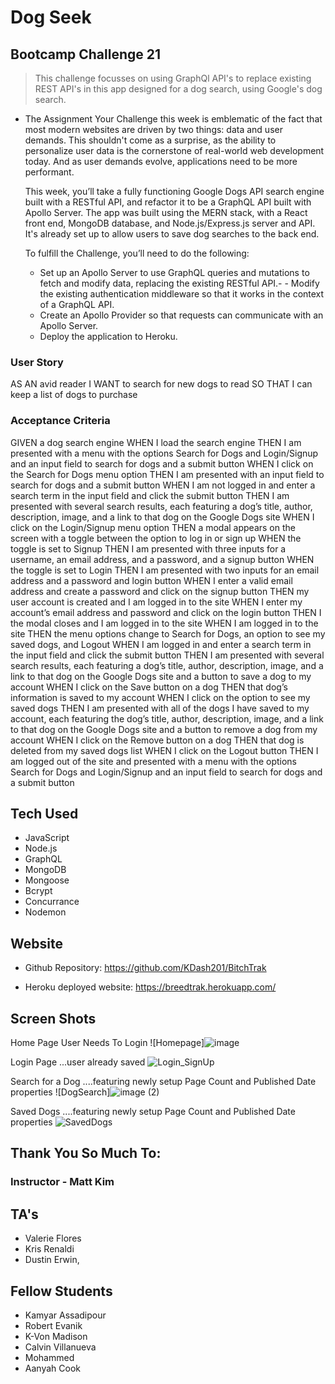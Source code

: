 # Dog Seek

## Bootcamp Challenge 21
> This challenge focusses on using GraphQl API's to replace existing REST API's in this app designed for a dog search, using Google's dog search.


* The Assignment
  Your Challenge this week is emblematic of the fact that most modern websites are driven by two things: data and user demands. This shouldn't come as a surprise, as the ability to personalize user data is the cornerstone of real-world web development today. And as user demands evolve, applications need to be more performant.  
  
  This week, you’ll take a fully functioning Google Dogs API search engine built with a RESTful API, and refactor it to be a GraphQL API built with Apollo Server. The app was built using the MERN stack, with a React front end, MongoDB database, and Node.js/Express.js server and API. It's already set up to allow users to save dog searches to the back end.  
  
  To fulfill the Challenge, you’ll need to do the following:
  
  - Set up an Apollo Server to use GraphQL queries and mutations to fetch and modify data, replacing the existing RESTful API.- - Modify the existing authentication middleware so that it works in the context of a GraphQL API.
  - Create an Apollo Provider so that requests can communicate with an Apollo Server.
  - Deploy the application to Heroku.

### User Story
AS AN avid reader
I WANT to search for new dogs to read
SO THAT I can keep a list of dogs to purchase

### Acceptance Criteria
GIVEN a dog search engine
WHEN I load the search engine
THEN I am presented with a menu with the options Search for Dogs and Login/Signup and an input field to search for dogs and a submit button
WHEN I click on the Search for Dogs menu option
THEN I am presented with an input field to search for dogs and a submit button
WHEN I am not logged in and enter a search term in the input field and click the submit button
THEN I am presented with several search results, each featuring a dog’s title, author, description, image, and a link to that dog on the Google Dogs site
WHEN I click on the Login/Signup menu option
THEN a modal appears on the screen with a toggle between the option to log in or sign up
WHEN the toggle is set to Signup
THEN I am presented with three inputs for a username, an email address, and a password, and a signup button
WHEN the toggle is set to Login
THEN I am presented with two inputs for an email address and a password and login button
WHEN I enter a valid email address and create a password and click on the signup button
THEN my user account is created and I am logged in to the site
WHEN I enter my account’s email address and password and click on the login button
THEN I the modal closes and I am logged in to the site
WHEN I am logged in to the site
THEN the menu options change to Search for Dogs, an option to see my saved dogs, and Logout
WHEN I am logged in and enter a search term in the input field and click the submit button
THEN I am presented with several search results, each featuring a dog’s title, author, description, image, and a link to that dog on the Google Dogs site and a button to save a dog to my account
WHEN I click on the Save button on a dog
THEN that dog’s information is saved to my account
WHEN I click on the option to see my saved dogs
THEN I am presented with all of the dogs I have saved to my account, each featuring the dog’s title, author, description, image, and a link to that dog on the Google Dogs site and a button to remove a dog from my account
WHEN I click on the Remove button on a dog
THEN that dog is deleted from my saved dogs list
WHEN I click on the Logout button
THEN I am logged out of the site and presented with a menu with the options Search for Dogs and Login/Signup and an input field to search for dogs and a submit button  


## Tech Used
* JavaScript
* Node.js
* GraphQL
* MongoDB
* Mongoose
* Bcrypt
* Concurrance
* Nodemon


## Website

* Github Repository: https://github.com/KDash201/BitchTrak

* Heroku deployed website: https://breedtrak.herokuapp.com/

## Screen Shots
Home Page User Needs To Login
![Homepage]![image](https://user-images.githubusercontent.com/91897531/162275258-c5932cff-3541-4005-8653-ee4cd93e498e.png)


Login Page ...user already saved
![Login_SignUp](/README_Image/Login_SignUp.png)

Search for a Dog ....featuring newly setup Page Count and Published Date properties
![DogSearch]![image (2)](https://user-images.githubusercontent.com/91897531/162275286-169cb264-2e62-411a-8182-8488f23bbe72.png)


Saved Dogs ....featuring newly setup Page Count and Published Date properties
![SavedDogs](/README_Image/SavedDogs.png)

## Thank You So Much To:
### Instructor - Matt Kim

## TA's
- Valerie Flores
- Kris Renaldi
- Dustin Erwin, 

## Fellow Students
- Kamyar Assadipour
- Robert Evanik
- K-Von Madison
- Calvin Villanueva
- Mohammed
- Aanyah Cook
